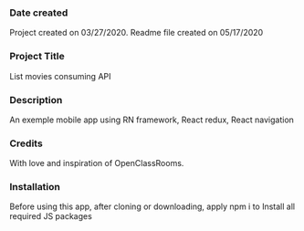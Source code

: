 ### Date created
Project created on 03/27/2020.
Readme file created on 05/17/2020
### Project Title
List movies consuming API

### Description
An exemple mobile app using RN framework, React redux, React navigation


### Credits
With love and inspiration of OpenClassRooms.


### Installation
Before using this app, after cloning or downloading, apply npm i to Install
all required JS packages
